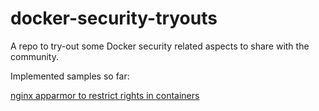 # docker-security-tryouts
A repo to try-out some Docker security related aspects to share with the community.

Implemented samples so far:

[nginx apparmor to restrict rights in containers](nginx/apparmor/index.md)
